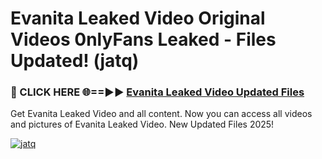# Evanita Leaked Video Original Videos 0nlyFans Leaked - Files Updated! (jatq)

<h3>🔴 CLICK HERE 🌐==►► <a href="https://tinyurl.com/brd5kh86" rel="nofollow">Evanita Leaked Video Updated Files</a></h3>

Get Evanita Leaked Video and all content. Now you can access all videos and pictures of Evanita Leaked Video. New Updated Files 2025!

[![jatq](https://i.imgur.com/K7sEzmb.gif)](https://tinyurl.com/brd5kh86)
